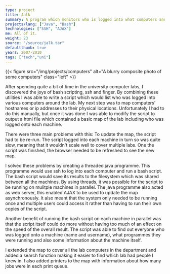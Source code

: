 ```yaml
---
type: project
title: Jalk
summary: A program which monitors who is logged into what computers and what they're up to.
projects/lang: ["Java", "Bash"]
technologies: ["SSH", "AJAX"]
me: All of it.
weight: 23
source: "/source/jalk.tar"
defaultthumb: true
years: 2007-2010
tags: ["tech","uni"]
---
```


{{< figure src="/img/projects/computers" alt="A blurry composite photo of some computers" class="left" >}}

After spending quite a bit of time in the university computer labs, I discovered the joys of bash scripting, ssh and finger. By combining these utilities I was able to write a script which would list who was logged into various computers around the lab. My next step was to map computers' hostnames or ip addresses to their physical locations. Unfortunately I had to do this manually, but once it was done I was able to modify the script to output a html file which contained a basic map of the lab including who was logged onto each machine.

There were three main problems with this: To update the map, the script had to be re-run. The script logged into each machine in turn so was quite slow, meaning that it wouldn't scale well to cover multiple labs. One the script was finished, the browser needed to be refreshed to see the new map.

I solved these problems by creating a threaded java programme. This programme would use ssh to log into each computer and run a bash script. The bash script would save its results to the filesystem which was shared between all the machines. By using threads, it was possible for the script to be running on mulitple machines in parallel. The java programme also acted as web server, this enabled AJAX to be used to update the map asynchronously. It also meant that the system only needed to be running once and multiple users could access it rather than having to run their own copies of the script.

Another benefit of running the bash script on each machine in parallel was that the script itself could do more without having too much of an effect on the speed of the overall result. The script was able to find out everyone who was logged onto a machine (name and username), what programmes they were running and also some information about the machine itself.

I extended the map to cover all the lab computers in the department and added a search function making it easier to find which lab had people I knew in. I also added printers to the map with information about how many jobs were in each print queue.
